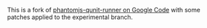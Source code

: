 This is a fork of [phantomjs-qunit-runner on Google Code](https://code.google.com/p/phantomjs-qunit-runner/) with some patches applied to the experimental branch.
